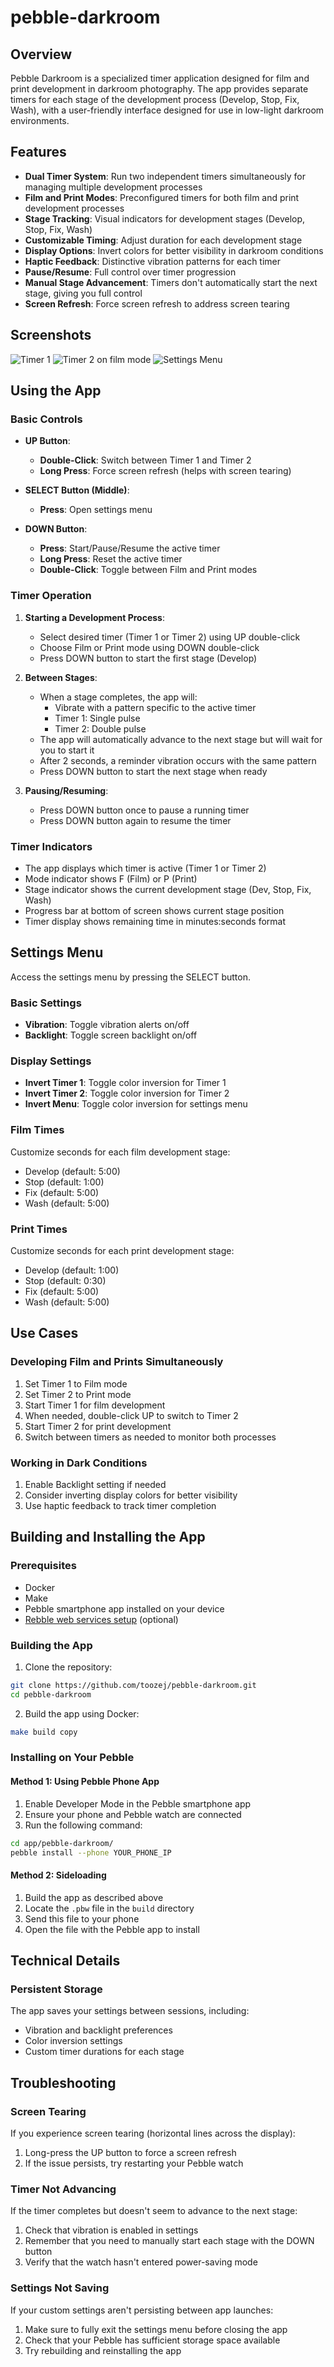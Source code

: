 # pebble-darkroom

## Overview

Pebble Darkroom is a specialized timer application designed for film and print development in darkroom photography. The app provides separate timers for each stage of the development process (Develop, Stop, Fix, Wash), with a user-friendly interface designed for use in low-light darkroom environments.

## Features

- **Dual Timer System**: Run two independent timers simultaneously for managing multiple development processes
- **Film and Print Modes**: Preconfigured timers for both film and print development processes
- **Stage Tracking**: Visual indicators for development stages (Develop, Stop, Fix, Wash)
- **Customizable Timing**: Adjust duration for each development stage
- **Display Options**: Invert colors for better visibility in darkroom conditions
- **Haptic Feedback**: Distinctive vibration patterns for each timer
- **Pause/Resume**: Full control over timer progression
- **Manual Stage Advancement**: Timers don't automatically start the next stage, giving you full control
- **Screen Refresh**: Force screen refresh to address screen tearing

## Screenshots
![Timer 1](docs/images/timer1.jpg)
![Timer 2 on film mode](docs/images/timer2.jpg)
![Settings Menu](docs/images/settings.jpg)

## Using the App

### Basic Controls

- **UP Button**:
  - **Double-Click**: Switch between Timer 1 and Timer 2
  - **Long Press**: Force screen refresh (helps with screen tearing)

- **SELECT Button (Middle)**:
  - **Press**: Open settings menu

- **DOWN Button**:
  - **Press**: Start/Pause/Resume the active timer
  - **Long Press**: Reset the active timer
  - **Double-Click**: Toggle between Film and Print modes

### Timer Operation

1. **Starting a Development Process**:
   - Select desired timer (Timer 1 or Timer 2) using UP double-click
   - Choose Film or Print mode using DOWN double-click
   - Press DOWN button to start the first stage (Develop)

2. **Between Stages**:
   - When a stage completes, the app will:
     - Vibrate with a pattern specific to the active timer
     - Timer 1: Single pulse
     - Timer 2: Double pulse
   - The app will automatically advance to the next stage but will wait for you to start it
   - After 2 seconds, a reminder vibration occurs with the same pattern
   - Press DOWN button to start the next stage when ready

3. **Pausing/Resuming**:
   - Press DOWN button once to pause a running timer
   - Press DOWN button again to resume the timer

### Timer Indicators

- The app displays which timer is active (Timer 1 or Timer 2)
- Mode indicator shows F (Film) or P (Print)
- Stage indicator shows the current development stage (Dev, Stop, Fix, Wash)
- Progress bar at bottom of screen shows current stage position
- Timer display shows remaining time in minutes:seconds format

## Settings Menu

Access the settings menu by pressing the SELECT button.

### Basic Settings

- **Vibration**: Toggle vibration alerts on/off
- **Backlight**: Toggle screen backlight on/off

### Display Settings

- **Invert Timer 1**: Toggle color inversion for Timer 1
- **Invert Timer 2**: Toggle color inversion for Timer 2
- **Invert Menu**: Toggle color inversion for settings menu

### Film Times

Customize seconds for each film development stage:
- Develop (default: 5:00)
- Stop (default: 1:00)
- Fix (default: 5:00)
- Wash (default: 5:00)

### Print Times

Customize seconds for each print development stage:
- Develop (default: 1:00)
- Stop (default: 0:30)
- Fix (default: 5:00)
- Wash (default: 5:00)

## Use Cases

### Developing Film and Prints Simultaneously

1. Set Timer 1 to Film mode
2. Set Timer 2 to Print mode
3. Start Timer 1 for film development
4. When needed, double-click UP to switch to Timer 2
5. Start Timer 2 for print development
6. Switch between timers as needed to monitor both processes

### Working in Dark Conditions

1. Enable Backlight setting if needed
2. Consider inverting display colors for better visibility
3. Use haptic feedback to track timer completion

## Building and Installing the App

### Prerequisites
- Docker
- Make
- Pebble smartphone app installed on your device
- [Rebble web services setup](https://help.rebble.io/setup) (optional)

### Building the App
1. Clone the repository:
```bash
git clone https://github.com/toozej/pebble-darkroom.git
cd pebble-darkroom
```

2. Build the app using Docker:
```bash
make build copy
```

### Installing on Your Pebble

#### Method 1: Using Pebble Phone App

1. Enable Developer Mode in the Pebble smartphone app
2. Ensure your phone and Pebble watch are connected
3. Run the following command:
```bash
cd app/pebble-darkroom/
pebble install --phone YOUR_PHONE_IP
```

#### Method 2: Sideloading

1. Build the app as described above
2. Locate the `.pbw` file in the `build` directory
3. Send this file to your phone
4. Open the file with the Pebble app to install

## Technical Details

### Persistent Storage

The app saves your settings between sessions, including:
- Vibration and backlight preferences
- Color inversion settings
- Custom timer durations for each stage

## Troubleshooting

### Screen Tearing

If you experience screen tearing (horizontal lines across the display):
1. Long-press the UP button to force a screen refresh
2. If the issue persists, try restarting your Pebble watch

### Timer Not Advancing

If the timer completes but doesn't seem to advance to the next stage:
1. Check that vibration is enabled in settings
2. Remember that you need to manually start each stage with the DOWN button
3. Verify that the watch hasn't entered power-saving mode

### Settings Not Saving

If your custom settings aren't persisting between app launches:
1. Make sure to fully exit the settings menu before closing the app
2. Check that your Pebble has sufficient storage space available
3. Try rebuilding and reinstalling the app
